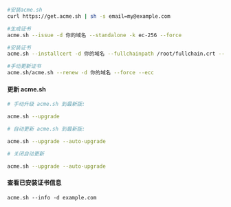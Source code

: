 ```bash
#安装acme.sh
curl https://get.acme.sh | sh -s email=my@example.com

#生成证书
acme.sh --issue -d 你的域名 --standalone -k ec-256 --force

#安装证书
acme.sh --installcert -d 你的域名 --fullchainpath /root/fullchain.crt --keypath /root/private.key --ecc --force

#手动更新证书
acme.sh/acme.sh --renew -d 你的域名 --force --ecc
```
#### 更新 acme.sh
```bash
# 手动升级 acme.sh 到最新版:

acme.sh --upgrade

# 自动更新 acme.sh 到最新版:

acme.sh --upgrade --auto-upgrade

# 关闭自动更新

acme.sh --upgrade --auto-upgrade
```
#### 查看已安装证书信息
    acme.sh --info -d example.com
